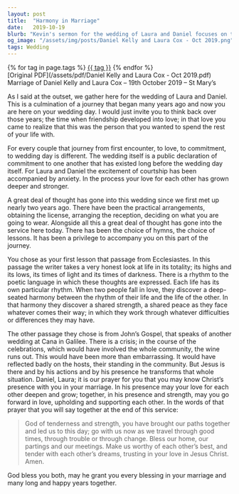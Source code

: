 ```yaml
---
layout: post
title:  "Harmony in Marriage"
date:   2019-10-19
blurb: "Kevin's sermon for the wedding of Laura and Daniel focuses on the journey of love and commitment leading to marriage. He speaks about the unique rhythm of life each person has and how love finds harmony between these rhythms. The sermon draws from Ecclesiastes and John's Gospel, highlighting life's highs and lows and the transformative presence of Christ in marriage."
og_image: "/assets/img/posts/Daniel Kelly and Laura Cox - Oct 2019.png"
tags: Wedding
---    
```

<div class="tag-pills">
    {% for tag in page.tags %}
    <a href="{{ site.baseurl }}/tag/{{ tag | slugify }}" class="tag-pill">{{ tag }}</a>
    {% endfor %}
</div>
[Original PDF](/assets/pdf/Daniel Kelly and Laura Cox - Oct 2019.pdf)
Marriage of Daniel Kelly and Laura Cox – 19th October 2019 – St Mary’s

As I said at the outset, we gather here for the wedding of Laura and Daniel. This is a culmination of a journey that began many years ago and now you are here on your wedding day. I would just invite you to think back over those years; the time when friendship developed into love; in that love you came to realize that this was the person that you wanted to spend the rest of your life with.

For every couple that journey from first encounter, to love, to commitment, to wedding day is different. The wedding itself is a public declaration of commitment to one another that has existed long before the wedding day itself. For Laura and Daniel the excitement of courtship has been accompanied by anxiety. In the process your love for each other has grown deeper and stronger.

A great deal of thought has gone into this wedding since we first met up nearly two years ago. There have been the practical arrangements, obtaining the license, arranging the reception, deciding on what you are going to wear. Alongside all this a great deal of thought has gone into the service here today. There has been the choice of hymns, the choice of lessons. It has been a privilege to accompany you on this part of the journey.

You chose as your first lesson that passage from Ecclesiastes. In this passage the writer takes a very honest look at life in its totality; its highs and its lows, its times of light and its times of darkness. There is a rhythm to the poetic language in which these thoughts are expressed. Each life has its own particular rhythm. When two people fall in love, they discover a deep-seated harmony between the rhythm of their life and the life of the other. In that harmony they discover a shared strength, a shared peace as they face whatever comes their way; in which they work through whatever difficulties or differences they may have.

The other passage they chose is from John’s Gospel, that speaks of another wedding at Cana in Galilee. There is a crisis; in the course of the celebrations, which would have involved the whole community, the wine runs out. This would have been more than embarrassing. It would have reflected badly on the hosts, their standing in the community. But Jesus is there and by his actions and by his presence he transforms that whole situation. Daniel, Laura; it is our prayer for you that you may know Christ’s presence with you in your marriage. In his presence may your love for each other deepen and grow; together, in his presence and strength, may you go forward in love, upholding and supporting each other. In the words of that prayer that you will say together at the end of this service:

> God of tenderness and strength,
> you have brought our paths together
> and led us to this day;
> go with us now as we travel through good times,
> through trouble or through change.
> Bless our home, our partings and our meetings.
> Make us worthy of each other’s best,
> and tender with each other’s dreams,
> trusting in your love in Jesus Christ. Amen.

God bless you both, may he grant you every blessing in your marriage and many long and happy years together.
